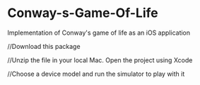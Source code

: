 # Conway-s-Game-Of-Life
Implementation of Conway's game of life as an iOS application

//Download this package

//Unzip the file in your local Mac. Open the project using Xcode

//Choose a device model and run the simulator to play with it
